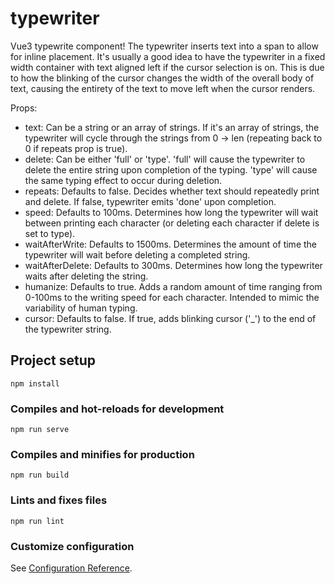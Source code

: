 # typewriter

Vue3 typewrite component! The typewriter inserts text into a span to allow for inline placement. It's usually a good idea to have the typewriter in a fixed width container with text aligned left if the cursor selection is on. This is due to how the blinking of the cursor changes the width of the overall body of text, causing the entirety of the text to move left when the cursor renders. 

Props: 
- text: Can be a string or an array of strings. If it's an array of strings, the typewriter will cycle through the strings from 0 -> len (repeating back to 0 if repeats prop is true).
- delete: Can be either 'full' or 'type'. 'full' will cause the typewriter to delete the entire string upon completion of the typing. 'type' will cause the same typing effect to occur during deletion. 
- repeats: Defaults to false. Decides whether text should repeatedly print and delete. If false, typewriter emits 'done' upon completion. 
- speed: Defaults to 100ms.  Determines how long the typewriter will wait between printing each character (or deleting each character if delete is set to type).
- waitAfterWrite: Defaults to 1500ms. Determines the amount of time the typewriter will wait before deleting a completed string. 
- waitAfterDelete: Defaults to 300ms. Determines how long the typewriter waits after deleting the string. 
- humanize: Defaults to true. Adds a random amount of time ranging from 0-100ms to the writing speed for each character. Intended to mimic the variability of human typing. 
- cursor: Defaults to false. If true, adds blinking cursor ('_') to the end of the typewriter string. 

## Project setup
```
npm install
```

### Compiles and hot-reloads for development
```
npm run serve
```

### Compiles and minifies for production
```
npm run build
```

### Lints and fixes files
```
npm run lint
```

### Customize configuration
See [Configuration Reference](https://cli.vuejs.org/config/).
